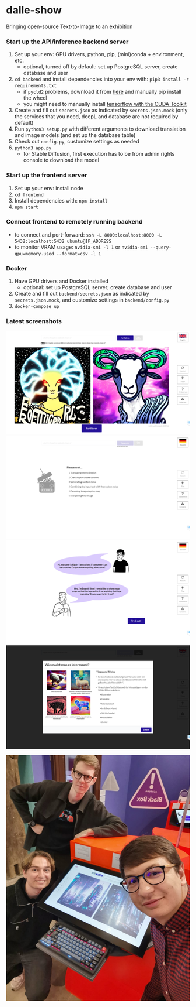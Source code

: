 # dalle-show

Bringing open-source Text-to-Image to an exhibition


### Start up the API/inference backend server

1. Set up your env: GPU drivers, python, pip, (mini)conda + environment, etc.
    - optional, turned off by default: set up PostgreSQL server, create database and user
2. `cd backend` and install dependencies into your env with: `pip3 install -r requirements.txt`
    - if `pycld2` problems, download it from [here](https://github.com/aboSamoor/pycld2/issues/24#issuecomment-747378534) and manually pip install the wheel
    - you might need to manually install [tensorflow with the CUDA Toolkit](https://www.tensorflow.org/install/pip)
3. Create and fill out `secrets.json` as indicated by `secrets.json.mock` (only the services that you need, deepL and database are not required by default)
4. Run `python3 setup.py` with different arguments to download translation and image models (and set up the database table)
5. Check out `config.py`, customize settings as needed
6. `python3 app.py`
    - for Stable Diffusion, first execution has to be from admin rights console to download the model


### Start up the frontend server

1. Set up your env: install node
2. `cd frontend`
3. Install dependencies with: `npm install`
4. `npm start`


### Connect frontend to remotely running backend
- to connect and port-forward: `ssh -L 8000:localhost:8000 -L 5432:localhost:5432 ubuntu@IP_ADDRESS`
- to monitor VRAM usage: `nvidia-smi -l 1` or `nvidia-smi --query-gpu=memory.used --format=csv -l 1`


### Docker
1. Have GPU drivers and Docker installed
    - optional: set up PostgreSQL server; create database and user
2. Create and fill out `backend/secrets.json` as indicated by `secrets.json.mock`, and customize settings in `backend/config.py`
3. `docker-compose up`



### Latest screenshots
![screenshot](explore/docs/md-screens-4.png?raw=true "screenshot")
![screenshot](explore/docs/md-screens-3.png?raw=true "screenshot")
![screenshot](explore/docs/md-screens-1.png?raw=true "screenshot")
![screenshot](explore/docs/md-screens-2.png?raw=true "screenshot")

![screenshot](explore/docs/museum-opening.jpeg?raw=true "exhibition-opening")
